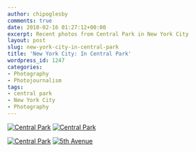 ```yaml
---
author: chipoglesby
comments: true
date: 2010-02-16 01:27:12+00:00
excerpt: Recent photos from Central Park in New York City
layout: post
slug: new-york-city-in-central-park
title: 'New York City: In Central Park'
wordpress_id: 1247
categories:
- Photography
- Photojournalism
tags:
- central park
- New York City
- Photography
---
```


[![Central Park](http://farm3.static.flickr.com/2797/4361203300_ffe9e2cd69.jpg)](http://www.flickr.com/photos/chipoglesby/4361203300/)
[![Central Park](http://farm5.static.flickr.com/4031/4360461953_095be63445.jpg)](http://www.flickr.com/photos/chipoglesby/4360461953/)

[![Central Park](http://farm3.static.flickr.com/2731/4360463613_35b0de73cd.jpg)](http://www.flickr.com/photos/chipoglesby/4360463613/)
[![5th Avenue](http://farm5.static.flickr.com/4064/4361208434_e980c9f71a.jpg)](http://www.flickr.com/photos/chipoglesby/4361208434/)
